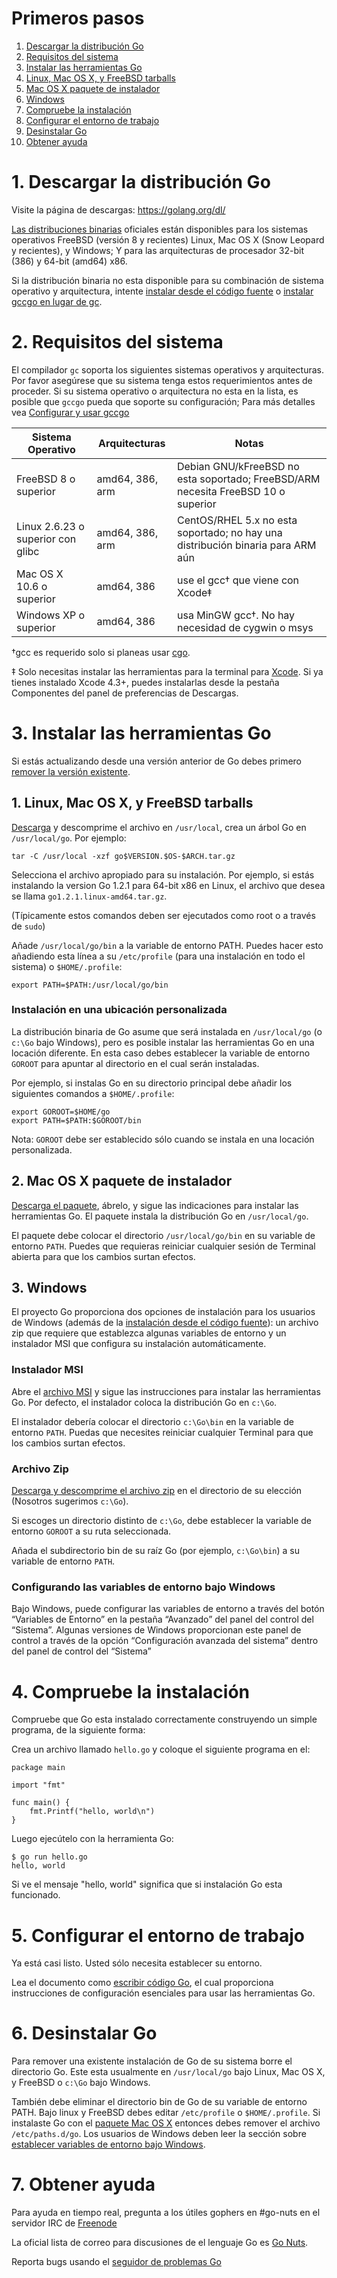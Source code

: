 # Primeros pasos

1. [Descargar la distribución Go](#1-descargar-la-distribución-go)
2. [Requisitos del sistema](#2-requisitos-del-sistema)
3. [Instalar las herramientas Go](#3-instalar-las-herramientas-go)
  1. [Linux, Mac OS X, y FreeBSD tarballs](#1-linux-mac-os-x-y-freebsd-tarballs)
  2. [Mac OS X paquete de instalador](#2-mac-os-x-paquete-de-instalador)
  3. [Windows](#3-windows)
4. [Compruebe la instalación](#4-compruebe-la-instalación)
5. [Configurar el entorno de trabajo](#5-configurar-el-entorno-de-trabajo)
6. [Desinstalar Go](#6-desinstalar-go)
7. [Obtener ayuda](#7-obtener-ayuda)


# 1. Descargar la distribución Go

Visite la página de descargas: https://golang.org/dl/

[Las distribuciones binarias](https://golang.org/dl/) oficiales están disponibles para los sistemas operativos FreeBSD (versión 8 y recientes) Linux, Mac OS X  (Snow Leopard y recientes), y Windows; Y para las arquitecturas de procesador 32-bit (386) y 64-bit (amd64) x86. 

Si la distribución binaria no esta disponible para su combinación de sistema operativo y arquitectura, intente [instalar desde el código fuente](http://golang.org/doc/install/source) o [instalar gccgo en lugar de gc](http://golang.org/doc/install/gccgo). 

# 2. Requisitos del sistema

El compilador `gc` soporta los siguientes sistemas operativos y arquitecturas. Por favor asegúrese que su sistema tenga estos requerimientos antes de proceder. Si su sistema operativo o arquitectura no esta en la lista, es posible que `gccgo` pueda que soporte su configuración; Para más detalles vea [Configurar y usar gccgo](http://golang.org/doc/install/gccgo)

| Sistema Operativo                       | Arquitecturas     | Notas                                                                                   |
| ----------------------------------------| ----------------- | --------------------------------------------------------------------------------------- |
| FreeBSD 8 o superior                    | amd64, 386, arm   |  Debian GNU/kFreeBSD no esta soportado; FreeBSD/ARM necesita FreeBSD 10 o superior      |
| Linux 2.6.23 o superior con glibc       | amd64, 386, arm   |   CentOS/RHEL 5.x no esta soportado; no hay una distribución binaria para ARM aún       |
| Mac OS X 10.6 o superior                | amd64, 386        |    use el gcc† que viene con Xcode‡                                                     |
| Windows XP o superior                   | amd64, 386        | usa MinGW gcc†. No hay necesidad de cygwin o msys                                       |

†gcc es requerido solo si planeas usar [cgo](http://golang.org/cmd/cgo/).

‡ Solo necesitas instalar las herramientas para la terminal para [Xcode](https://developer.apple.com/xcode/). Si ya tienes instalado Xcode 4.3+, puedes instalarlas desde la pestaña Componentes del panel de preferencias de Descargas.

# 3. Instalar las herramientas Go

Si estás actualizando desde una versión anterior de Go debes primero [remover la versión existente](#6-desinstalar-go). 

## 1. Linux, Mac OS X, y FreeBSD tarballs

[Descarga](https://golang.org/dl/) y descomprime el archivo en `/usr/local`, crea un árbol Go en `/usr/local/go`. Por ejemplo:

`tar -C /usr/local -xzf go$VERSION.$OS-$ARCH.tar.gz`

Selecciona el archivo apropiado para su instalación. Por ejemplo, si estás instalando la version Go 1.2.1 para 64-bit x86 en Linux, el archivo que desea se llama `go1.2.1.linux-amd64.tar.gz`.

(Típicamente estos comandos deben ser ejecutados como root o a través de `sudo`)

Añade `/usr/local/go/bin` a la variable de entorno PATH. Puedes hacer esto añadiendo esta línea a su `/etc/profile` (para una instalación en todo el sistema) o `$HOME/.profile`:  

`export PATH=$PATH:/usr/local/go/bin`

### Instalación en una ubicación personalizada

La distribución binaria de Go asume que será instalada en `/usr/local/go` (o `c:\Go` bajo Windows), pero es posible instalar las herramientas Go en una locación diferente. En esta caso debes establecer la variable de entorno `GOROOT` para apuntar al directorio en el cual serán instaladas. 

Por ejemplo, si instalas Go en su directorio principal debe añadir los siguientes comandos a `$HOME/.profile`:

```
export GOROOT=$HOME/go
export PATH=$PATH:$GOROOT/bin
```

Nota: `GOROOT` debe ser establecido sólo cuando se instala en una locación personalizada.

## 2. Mac OS X paquete de instalador

[Descarga el paquete](https://golang.org/dl/), ábrelo, y sigue las indicaciones para instalar las herramientas Go. El paquete instala la distribución Go en `/usr/local/go`. 

El paquete debe colocar el directorio `/usr/local/go/bin` en su variable de entorno `PATH`. Puedes que requieras reiniciar cualquier sesión de Terminal abierta para que los cambios surtan efectos.

## 3. Windows

El proyecto Go proporciona dos opciones de instalación para los usuarios de Windows (además de la [instalación desde el código fuente](http://golang.org/doc/install/source)): un archivo zip que requiere que establezca algunas variables de entorno y un instalador MSI que configura su instalación automáticamente.    

### Instalador MSI

Abre el [archivo MSI](https://golang.org/dl/) y sigue las instrucciones para instalar las herramientas Go. Por defecto, el instalador coloca la distribución Go en `c:\Go`.

El instalador debería colocar el directorio `c:\Go\bin` en la variable de entorno `PATH`. Puedas que necesites reiniciar cualquier Terminal para que los cambios surtan efectos.  

### Archivo Zip

[Descarga y descomprime el archivo zip](https://golang.org/dl/) en el directorio de su elección (Nosotros sugerimos `c:\Go`). 

Si escoges un directorio distinto de `c:\Go`, debe establecer la variable de entorno `GOROOT` a su ruta seleccionada.

Añada el subdirectorio bin de su raíz Go (por ejemplo, `c:\Go\bin`) a su variable de entorno `PATH`. 

### Configurando las variables de entorno bajo Windows

Bajo Windows, puede configurar las variables de entorno a través del botón “Variables de Entorno” en la pestaña “Avanzado” del panel del control del “Sistema”. Algunas versiones de Windows proporcionan este panel de control a través de la opción “Configuración avanzada del sistema” dentro del panel de control del “Sistema”

# 4. Compruebe la instalación

Compruebe que Go esta instalado correctamente construyendo un simple programa, de la siguiente forma: 

Crea un archivo llamado `hello.go` y coloque el siguiente programa en el:

```
package main

import "fmt"

func main() {
    fmt.Printf("hello, world\n")
}
```

Luego ejecútelo con la herramienta Go:

```
$ go run hello.go
hello, world
```

Si ve el mensaje "hello, world" significa que si instalación Go esta funcionado.  

# 5. Configurar el entorno de trabajo

Ya está casi listo. Usted sólo necesita establecer su entorno. 

Lea el documento como [escribir código Go](https://github.com/romelgomez/notas-sobre-golang/blob/master/traducciones/como-escribir-codigo-go.md), el cual proporciona instrucciones de configuración esenciales para usar las herramientas Go.  

# 6. Desinstalar Go

Para remover una existente instalación de Go de su sistema borre el directorio Go. Este esta usualmente en `/usr/local/go` bajo  Linux, Mac OS X, y FreeBSD o `c:\Go` bajo Windows.

También debe eliminar el directorio bin de Go de su variable de entorno PATH. Bajo linux y FreeBSD debes editar `/etc/profile` o `$HOME/.profile`. Si instalaste Go con el [paquete Mac OS X](#2-mac-os-x-paquete-de-instalador) entonces debes remover el archivo `/etc/paths.d/go`. Los usuarios de Windows deben leer la sección sobre [establecer variables de entorno bajo Windows](#configurando-las-variables-de-entorno-bajo-windows). 

# 7. Obtener ayuda

Para ayuda en tiempo real, pregunta a los útiles gophers en #go-nuts en el servidor IRC de [Freenode](http://freenode.net/)

La oficial lista de correo para discusiones de el lenguaje Go es [Go Nuts](http://groups.google.com/group/golang-nuts).

Reporta bugs usando el [seguidor de problemas Go](http://golang.org/issue)
